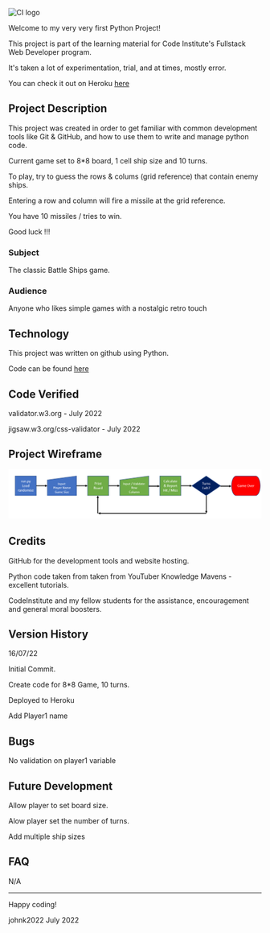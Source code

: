 ![CI logo](https://codeinstitute.s3.amazonaws.com/fullstack/ci_logo_small.png)

Welcome to my very very first Python Project!

This project is part of the learning material for Code Institute's Fullstack Web Developer program.

It's taken a lot of experimentation, trial, and at times, mostly error.  

You can check it out on Heroku [here](https://battleshipsjk2.herokuapp.com/)


## Project Description

This project was created in order to get familiar with common development tools like Git & GitHub, and how to use them to write and manage python code. 

Current game set to 8*8 board, 1 cell ship size and 10 turns.

To play, try to guess the rows & colums (grid reference) that contain enemy ships.

Entering a row and column will fire a missile at the grid reference.

You have 10 missiles / tries to win.

Good luck !!!


### Subject

The classic Battle Ships game.


### Audience

Anyone who likes simple games with a nostalgic retro touch


## Technology

This project was written on github using Python.

Code can be found [here](https://github.com/johnk2022/battleships)


## Code Verified

validator.w3.org - July 2022

jigsaw.w3.org/css-validator - July 2022


## Project Wireframe
![BSWireframe.png](BSWireframe.png)



## Credits

GitHub for the development tools and website hosting.

Python code taken from taken from YouTuber Knowledge Mavens - excellent tutorials.

CodeInstitute and my fellow students for the assistance, encouragement and general moral boosters.


## Version History

16/07/22 

Initial Commit.

Create code for 8*8 Game, 10 turns.

Deployed to Heroku

Add Player1 name


## Bugs

No validation on player1 variable


## Future Development

Allow player to set board size.

Alow player set the number of turns.

Add multiple ship sizes


## FAQ 

N/A

---

Happy coding!

johnk2022
July 2022